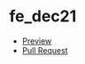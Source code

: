 # __fe_dec21__

- [Preview](https://github.com/oleksandr-kozhushko/README/)
- [Pull Request](https://github.com/oleksandr-kozhushko/README/tree/gh-pages/)